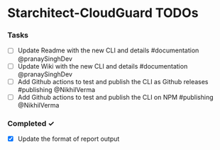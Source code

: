 # Starchitect-CloudGuard TODOs

### Tasks

- [ ] Update Readme with the new CLI and details #documentation @pranaySinghDev
- [ ] Update Wiki with the new CLI and details #documentation @pranaySinghDev
- [ ] Add Github actions to test and publish the CLI as Github releases #publishing @NikhilVerma
- [ ] Add Github actions to test and publish the CLI on NPM #publishing @NikhilVerma

### Completed ✓

- [x] Update the format of report output
